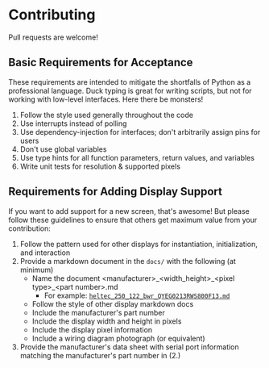 # Contributing

Pull requests are welcome!

## Basic Requirements for Acceptance

These requirements are intended to mitigate the shortfalls of Python as a professional language. Duck typing is great 
for writing scripts, but not for working with low-level interfaces. Here there be monsters!

1. Follow the style used generally throughout the code
2. Use interrupts instead of polling
3. Use dependency-injection for interfaces; don't arbitrarily assign pins for users
4. Don't use global variables
5. Use type hints for all function parameters, return values, and variables
6. Write unit tests for resolution & supported pixels

## Requirements for Adding Display Support

If you want to add support for a new screen, that's awesome! But please follow these guidelines to ensure that others
get maximum value from your contribution:

1. Follow the pattern used for other displays for instantiation, initialization, and interaction
3. Provide a markdown document in the `docs/` with the following (at minimum)
    * Name the document &lt;manufacturer&gt;\_&lt;width_height&gt;\_&lt;pixel type&gt;\_&lt;part number&gt;.md
      * For example: [`heltec_250_122_bwr_QYEG0213RWS800F13.md`](heltec_250_122_bwr_QYEG0213RWS800F13.md)
    * Follow the style of other display markdown docs
    * Include the manufacturer's part number
    * Include the display width and height in pixels
    * Include the display pixel information
    * Include a wiring diagram photograph (or equivalent)
4. Provide the manufacturer's data sheet with serial port information matching the manufacturer's part number in (2.)